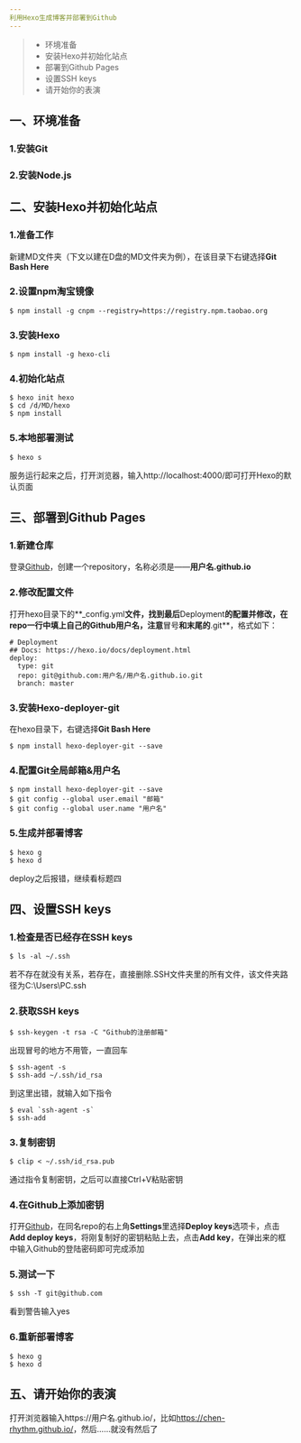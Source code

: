 ```yaml
---
利用Hexo生成博客并部署到Github
---
```


>* 环境准备
>* 安装Hexo并初始化站点
>* 部署到Github Pages
>* 设置SSH keys
>* 请开始你的表演

## 一、环境准备
### 1.安装Git
### 2.安装Node.js
## 二、安装Hexo并初始化站点
### 1.准备工作
  新建MD文件夹（下文以建在D盘的MD文件夹为例），在该目录下右键选择**Git Bash Here**
### 2.设置npm淘宝镜像
```
$ npm install -g cnpm --registry=https://registry.npm.taobao.org
```
### 3.安装Hexo
```
$ npm install -g hexo-cli
```
### 4.初始化站点
```
$ hexo init hexo
$ cd /d/MD/hexo
$ npm install
```
### 5.本地部署测试
```
$ hexo s
```
服务运行起来之后，打开浏览器，输入http://localhost:4000/即可打开Hexo的默认页面
## 三、部署到Github Pages
### 1.新建仓库
登录[Github](https://github.com "Github")，创建一个repository，名称必须是——**用户名.github.io**
### 2.修改配置文件
打开hexo目录下的**_config.yml**文件，找到最后**Deployment**的配置并修改，在repo一行中填上自己的Github用户名，注意**冒号**和末尾的**.git**，格式如下：
```
# Deployment
## Docs: https://hexo.io/docs/deployment.html
deploy:
  type: git
  repo: git@github.com:用户名/用户名.github.io.git
  branch: master
```
### 3.安装Hexo-deployer-git
在hexo目录下，右键选择**Git Bash Here**
```
$ npm install hexo-deployer-git --save
```
### 4.配置Git全局邮箱&用户名
```
$ npm install hexo-deployer-git --save
$ git config --global user.email "邮箱"
$ git config --global user.name "用户名"
```
### 5.生成并部署博客
```
$ hexo g
$ hexo d
```
deploy之后报错，继续看标题四
## 四、设置SSH keys
### 1.检查是否已经存在SSH keys
```
$ ls -al ~/.ssh
```
若不存在就没有关系，若存在，直接删除.SSH文件夹里的所有文件，该文件夹路径为C:\Users\PC\.ssh
### 2.获取SSH keys
```
$ ssh-keygen -t rsa -C "Github的注册邮箱"
```
出现冒号的地方不用管，一直回车
```
$ ssh-agent -s
$ ssh-add ~/.ssh/id_rsa
```
到这里出错，就输入如下指令
```
$ eval `ssh-agent -s`
$ ssh-add
```
### 3.复制密钥
```
$ clip < ~/.ssh/id_rsa.pub
```
通过指令复制密钥，之后可以直接Ctrl+V粘贴密钥
### 4.在Github上添加密钥
打开[Github](https://github.com "Github")，在同名repo的右上角**Settings**里选择**Deploy keys**选项卡，点击**Add deploy keys**，将刚复制好的密钥粘贴上去，点击**Add key**，在弹出来的框中输入Github的登陆密码即可完成添加
### 5.测试一下
```
$ ssh -T git@github.com
```
看到警告输入yes
### 6.重新部署博客
```
$ hexo g
$ hexo d
```
## 五、请开始你的表演
打开浏览器输入https://用户名.github.io/，比如<https://chen-rhythm.github.io/>，然后……就没有然后了
